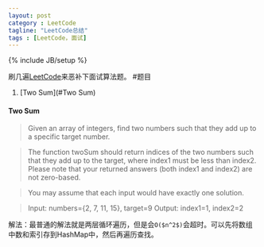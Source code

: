 ```yaml
---
layout: post
category : LeetCode
tagline: "LeetCode总结"
tags : [LeetCode，面试]
---
```

{% include JB/setup %}

刷几遍[LeetCode](https://oj.leetcode.com/problems/)来恶补下面试算法题。
#题目
1. [Two Sum](#Two Sum)




<h4 id="Two Sum">Two Sum</h4>

>Given an array of integers, find two numbers such that they add up to a specific target number.

>The function twoSum should return indices of the two numbers such that they add up to the target, where index1 must be less than index2. Please note that your returned answers (both index1 and index2) are not zero-based.

>You may assume that each input would have exactly one solution.

>Input: numbers={2, 7, 11, 15}, target=9
Output: index1=1, index2=2 

解法：最普通的解法就是两层循环遍历，但是会`O($n^2$)`会超时。可以先将数组中数和索引存到HashMap中，然后再遍历查找。




























